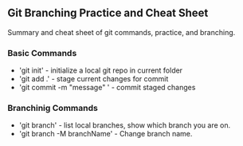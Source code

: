 ## Git Branching Practice and Cheat Sheet

Summary and cheat sheet of git commands, practice, and branching.


### Basic Commands
* 'git init' - initialize a local git repo in current folder
* 'git add .' - stage current changes for commit
* 'git commit -m "message" ' - commit staged changes


### Branchinig Commands
* 'git branch' - list local branches, show which branch you are on.
* 'git branch -M branchName' - Change branch name.
